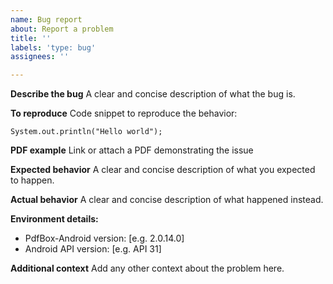 ```yaml
---
name: Bug report
about: Report a problem
title: ''
labels: 'type: bug'
assignees: ''

---
```


**Describe the bug**
A clear and concise description of what the bug is.

**To reproduce**
Code snippet to reproduce the behavior:
```
System.out.println("Hello world");
```
**PDF example**
Link or attach a PDF demonstrating the issue

**Expected behavior**
A clear and concise description of what you expected to happen.

**Actual behavior**
A clear and concise description of what happened instead.

**Environment details:**
 - PdfBox-Android version: [e.g. 2.0.14.0]
 - Android API version: [e.g. API 31]

**Additional context**
Add any other context about the problem here.
